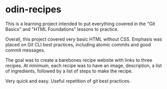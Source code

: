 # odin-recipes
This is a learning project intended to put everything covered in the "Git Basics" and "HTML Foundations" lessons to practice.

Overall, this project covered very basic HTML without CSS. Emphasis was placed on Git CLI best practices, including atomic commits and good commit messages.

The goal was to create a barebones recipe website with links to three recipes. At minimum, each recipe was to have an image, description, a list of ingredients, followed by a list of steps to make the recipe.

Very quick and easy. Useful repetition of git best practices.
